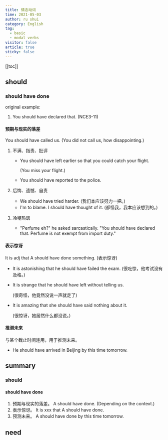 ```yaml
---
title: 情态动词
time: 2021-05-03
author: ru shui
category: English
tag:
  - basic
  - modal verbs
visitor: false
article: true
sticky: false
---
```


[[toc]]

## should

### should have done

original example:

1. You should have declared that. (NCE3-11)

#### 预期与现实的落差

You should have called us.
(You did not call us, how disappointing.)

1. 不满、指责、批评

   - You should have left earlier so that you could catch your flight.

     (You miss your flight.)

   - You should have reported to the police.

2. 后悔、遗憾、自责
   - We should have tried harder. (我们本应该努力一把。)
   - I'm to blame. I should have thought of it. (都怪我，我本应该想到的。)
3. 冷嘲热讽
   - "Perfume eh?" he asked sarcastically. "You should have declared that. Perfume is not exempt from import duty."

#### 表示惊讶

It is adj that A should have done something. (表示惊讶)

- It is astonishing that he should have failed the exam.
  (很吃惊，他考试没有及格。)
- It is strange that he should have left without telling us.

  (很奇怪，他竟然没说一声就走了)

- It is amazing that she should have said nothing about it.

  (很惊讶，她居然什么都没说。)

#### 推测未来

与某个截止时间连用，用于推测未来。

- He should have arrived in Beijing by this time tomorrow.

## summary

### should

#### should have done

1. 预期与现实的落差。
   A should have done. (Depending on the context.)
2. 表示惊讶。
   It is xxx that A should have done.
3. 预测未来。
   A should have done by this time tomorrow.

 <!-- TODO(rushui 2021-05-09): fill with it. -->
## need
